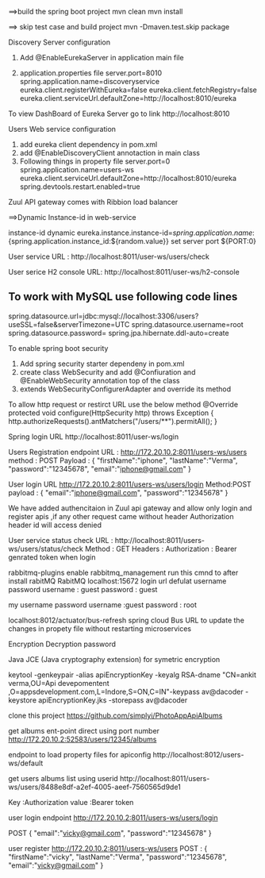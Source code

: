 ==>build the spring boot project 
	mvn clean 
	mvn install

==> skip test case and build project 
    mvn -Dmaven.test.skip package
  

Discovery Server configuration 
  
1) Add @EnableEurekaServer in application main file   

2) application.properties file
	server.port=8010
	spring.application.name=discoveryservice 
	eureka.client.registerWithEureka=false
	eureka.client.fetchRegistry=false
	eureka.client.serviceUrl.defaultZone=http://localhost:8010/eureka 
	
To view DashBoard of Eureka Server go to link http://localhost:8010 



Users Web service configuration

1) add eureka client dependency in pom.xml
2) add @EnableDiscoveryClient annotaction in main class 
3) Following things in property file
   server.port=0
   spring.application.name=users-ws 
   eureka.client.serviceUrl.defaultZone=http://localhost:8010/eureka 
   spring.devtools.restart.enabled=true

Zuul API gateway comes with Ribbion load balancer 

==>Dynamic Instance-id in web-service 
  
instance-id dynamic  eureka.instance.instance-id=${spring.application.name}:${spring.application.instance_id:${random.value}}
set server port   ${PORT:0}  


User service URL :
http://localhost:8011/user-ws/users/check

User serice H2 console URL:
http://localhost:8011/user-ws/h2-console


## To work with MySQL use following code lines
spring.datasource.url=jdbc:mysql://localhost:3306/users?useSSL=false&serverTimezone=UTC
spring.datasource.username=root
spring.datasource.password=
spring.jpa.hibernate.ddl-auto=create


To enable spring boot security 
 
  1) Add spring security starter dependeny in pom.xml 
  2) create class WebSecurity and add @Confiuration and @EnableWebSecurity annotation top of the class  
  3) extends WebSecurityConfigurerAdapter and override its method
  
  To allow http request or restirct URL use the below method 
  @Override
	protected void configure(HttpSecurity http) throws Exception {
		http.authorizeRequests().antMatchers("/users/**").permitAll();
	}


Spring login URL 
 http://localhost:8011/user-ws/login

Users Registration endpoint 
URL : http://172.20.10.2:8011/users-ws/users
method : POST
Payload : 
{
	"firstName":"iphone",
	"lastName":"Verma",
	"password":"12345678",
	"email":"iphone@gmail.com"
}


User login URL 
http://172.20.10.2:8011/users-ws/users/login
Method:POST
payload :
 {
	"email":"iphone@gmail.com",
	"password":"12345678"
 }   

We have added authencitaion in Zuul api gateway and allow only login and register apis ,if any other request came without header Authorization header id will access denied

User service status check
URL : http://localhost:8011/users-ws/users/status/check
Method : GET
Headers : 
Authorization : Bearer genrated token when login


rabbitmq-plugins enable rabbitmq_management run this cmnd to after install rabitMQ
RabitMQ 
localhost:15672 login url 
defulat username password
username : guest 
password : guest

my username password
username :guest 
password : root


localhost:8012/actuator/bus-refresh 
spring cloud Bus URL to update the changes in propety file without restarting microservices



Encryption Decryption password 

Java JCE (Java cryptography extension) 
for symetric encryption 



keytool -genkeypair -alias apiEncryptionKey -keyalg RSA\-dname "CN=ankit verma,OU=Api devepomentent ,O=appsdevelopment.com,L=Indore,S=ON,C=IN"\-keypass av@dacoder -keystore apiEncryptionKey.jks -storepass av@dacoder
  

clone this project 
https://github.com/simplyi/PhotoAppApiAlbums

get albums ent-point direct using port number 
http://172.20.10.2:52583/users/12345/albums

endpoint to load property files for apiconfig 
http://localhost:8012/users-ws/default

get users albums list using userid
http://localhost:8011/users-ws/users/8488e8df-a2ef-4005-aeef-7560565d9de1

Key :Authorization 
value :Bearer token  

user login endpoint 
http://172.20.10.2:8011/users-ws/users/login

POST {
	"email":"vicky@gmail.com",
	"password":"12345678"
}

user register 
http://172.20.10.2:8011/users-ws/users
POST :
{
	"firstName":"vicky",
	"lastName":"Verma",
	"password":"12345678",
	"email":"vicky@gmail.com"
}



	